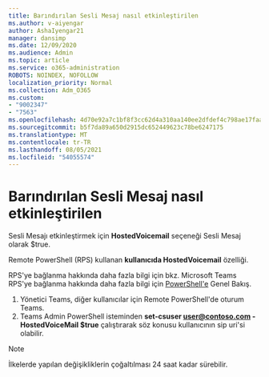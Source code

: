 ```yaml
---
title: Barındırılan Sesli Mesaj nasıl etkinleştirilen
ms.author: v-aiyengar
author: AshaIyengar21
manager: dansimp
ms.date: 12/09/2020
ms.audience: Admin
ms.topic: article
ms.service: o365-administration
ROBOTS: NOINDEX, NOFOLLOW
localization_priority: Normal
ms.collection: Adm_O365
ms.custom:
- "9002347"
- "7563"
ms.openlocfilehash: 4d70e92a7c1bf8f3cc62d4a310aa140ee2dfdef4c798ae17faa961736d9db500
ms.sourcegitcommit: b5f7da89a650d2915dc652449623c78be6247175
ms.translationtype: MT
ms.contentlocale: tr-TR
ms.lasthandoff: 08/05/2021
ms.locfileid: "54055574"
---
```

# <a name="how-to-enable-hosted-voicemail"></a>Barındırılan Sesli Mesaj nasıl etkinleştirilen

Sesli Mesajı etkinleştirmek için **HostedVoicemail** seçeneği Sesli Mesaj olarak $true.

Remote PowerShell (RPS) kullanan **kullanıcıda HostedVoicemail** özelliği.

RPS'ye bağlanma hakkında daha fazla bilgi için bkz. Microsoft Teams RPS'ye bağlanma hakkında daha fazla bilgi için [PowerShell'e](https://docs.microsoft.com/microsoftteams/teams-powershell-overview) Genel Bakış.

1. Yönetici Teams, diğer kullanıcılar için Remote PowerShell'de oturum Teams.
1. Teams Admin PowerShell isteminden **set-csuser user@contoso.com -HostedVoiceMail $true** çalıştırarak söz konusu kullanıcının sip uri'si olabilir.

> [!NOTE]
> İlkelerde yapılan değişikliklerin çoğaltılması 24 saat kadar sürebilir.